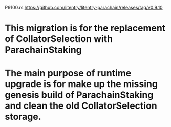 P9100.rs
https://github.com/litentry/litentry-parachain/releases/tag/v0.9.10
 # This migration is for the replacement of CollatorSelection with ParachainStaking

 <!-- MigrateCollatorSelectionIntoParachainStaking -->
 # The main purpose of runtime upgrade is for make up the missing genesis build of ParachainStaking and clean the old CollatorSelection storage.